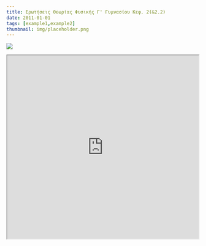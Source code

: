 ```yaml
---
title: Ερωτήσεις θεωρίας Φυσικής Γ' Γυμνασίου Κεφ. 2(&2.2)
date: 2011-01-01
tags: [example1,example2]
thumbnail: img/placeholder.png
---
```

![](http://1.bp.blogspot.com/-k026FRNgNKA/TWJrqkwvfwI/AAAAAAAACOM/6ydKL80w-3o/s320/%25CE%25A1%25CE%25B5%25CF%258D%25CE%25BC%25CE%25B1.png) 
<iframe height="480" src="https://docs.google.com/file/d/0B4T-U5-yEriSZ2NZT1A2cWpXU0E/preview" width="500"></iframe>
